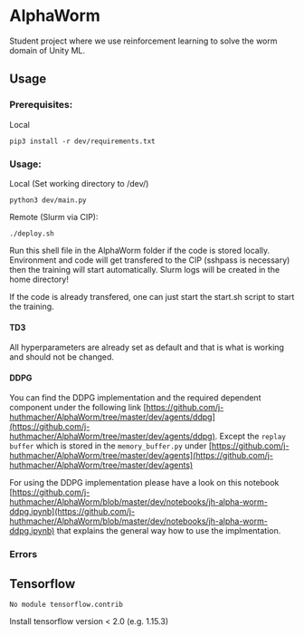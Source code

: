 # AlphaWorm
Student project where we use reinforcement learning to solve the worm domain of Unity ML.

## Usage
### Prerequisites:
Local
```
pip3 install -r dev/requirements.txt
```
### Usage:
Local (Set working directory to /dev/)
```
python3 dev/main.py
```
Remote (Slurm via CIP):
```
./deploy.sh
```
Run this shell file in the AlphaWorm folder if the code is stored locally.
Environment and code will get transfered to the CIP (sshpass is necessary) then the training will start automatically.
Slurm logs will be created in the home directory!

If the code is already transfered, one can just start the start.sh script to start the training.

#### TD3
All hyperparameters are already set as default and that is what is working and should not be changed.

#### DDPG
You can find the DDPG implementation and the required dependent component under the following link [https://github.com/j-huthmacher/AlphaWorm/tree/master/dev/agents/ddpg](https://github.com/j-huthmacher/AlphaWorm/tree/master/dev/agents/ddpg). Except the `replay buffer` which is stored in the `memory_buffer.py` under [https://github.com/j-huthmacher/AlphaWorm/tree/master/dev/agents](https://github.com/j-huthmacher/AlphaWorm/tree/master/dev/agents)

For using the DDPG implementation please have a look on this notebook [https://github.com/j-huthmacher/AlphaWorm/blob/master/dev/notebooks/jh-alpha-worm-ddpg.ipynb](https://github.com/j-huthmacher/AlphaWorm/blob/master/dev/notebooks/jh-alpha-worm-ddpg.ipynb) that explains the general way how to use the implmentation.

### Errors
## Tensorflow
```
No module tensorflow.contrib
```
Install tensorflow version < 2.0 (e.g. 1.15.3)
